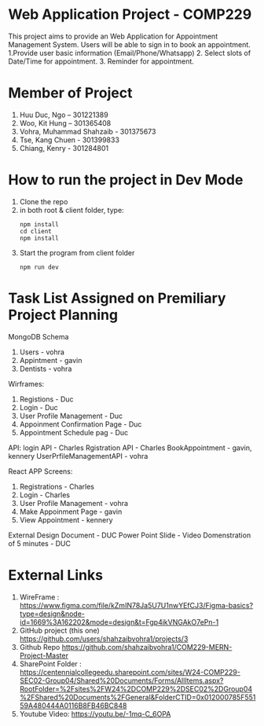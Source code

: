 # Web Application Project - COMP229 

This project aims to provide an Web Application for Appointment Management System. 
Users will be able to sign in to book an appointment.
  1.Provide user basic information (Email/Phone/Whatsapp) 
  2. Select slots of Date/Time for appointment. 
  3. Reminder for appointment. 

# Member of Project

  1. Huu Duc, Ngo – 301221389
  2. Woo, Kit Hung – 301365408
  3. Vohra, Muhammad Shahzaib - 301375673
  4. Tse, Kang Chuen - 301399833
  5. Chiang, Kenry - 301284801



# How to run the project in Dev Mode
  1. Clone the repo
  2. in both root & client folder, type:
     ```
     npm install
     cd client
     npm install
     ```
  3. Start the program from client folder
     ```
     npm run dev
     ```

# Task List Assigned on Premiliary Project Planning

MongoDB Schema
  1. Users - vohra
  2. Appintment - gavin
  3. Dentists - vohra

Wirframes:
  1. Registions - Duc
  2. Login - Duc
  3. User Profile Management - Duc
  4. Appoinment Confirmation Page - Duc
  5. Appointment Schedule pag - Duc

API:
  login API - Charles
  Rgistration API - Charles
  BookAppointment - gavin, kennery 
  UserPrfileManagementAPI - vohra

React APP Screens:
  1. Registrations - Charles
  2. Login - Charles
  3. User Profile Management - vohra
  4. Make Appoinment Page - gavin
  5. View Appointment - kennery



External Design Document - DUC
Power Point Slide - 
Video Domenstration of 5 minutes - DUC



# External Links 
  1. WireFrame : https://www.figma.com/file/kZmIN78Ja5U7U1nwYEfCJ3/Figma-basics?type=design&node-id=1669%3A162202&mode=design&t=Fgp4ikVNGAkO7ePn-1
  2. GitHub project (this one) https://github.com/users/shahzaibvohra1/projects/3
  3. Github Repo https://github.com/shahzaibvohra1/COM229-MERN-Project-Master
  4. SharePoint Folder : https://centennialcollegeedu.sharepoint.com/sites/W24-COMP229-SEC02-Group04/Shared%20Documents/Forms/AllItems.aspx?RootFolder=%2Fsites%2FW24%2DCOMP229%2DSEC02%2DGroup04%2FShared%20Documents%2FGeneral&FolderCTID=0x012000785F55159A480444A0116B8FB46BC848
  5. Youtube Video: https://youtu.be/-1mq-C_6OPA
 
